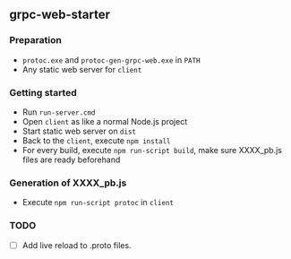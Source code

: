 ## grpc-web-starter

### Preparation
* `protoc.exe` and `protoc-gen-grpc-web.exe` in `PATH`
* Any static web server for `client`

### Getting started
* Run `run-server.cmd`
* Open `client` as like a normal Node.js project
* Start static web server on `dist`
* Back to the `client`, execute `npm install`
* For every build, execute `npm run-script build`, make sure XXXX_pb.js files are ready beforehand

### Generation of XXXX_pb.js
* Execute `npm run-script protoc` in `client`

### TODO
- [ ] Add live reload to .proto files.
